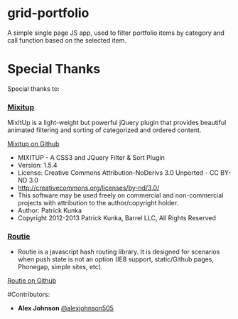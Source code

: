 grid-portfolio
==============
A simple single page JS app, used to filter portfolio items by category and call function based on the selected item.

# Special Thanks
Special thanks to:

### [Mixitup](http://mixitup.io/)

MixItUp is a light-weight but powerful jQuery plugin that provides beautiful animated filtering and sorting of categorized and ordered content.

[Mixitup on Github](https://github.com/barrel/mixitup)

* MIXITUP - A CSS3 and JQuery Filter & Sort Plugin
* Version: 1.5.4
* License: Creative Commons Attribution-NoDerivs 3.0 Unported - CC BY-ND 3.0
* http://creativecommons.org/licenses/by-nd/3.0/
* This software may be used freely on commercial and non-commercial projects with attribution to the author/copyright holder.
* Author: Patrick Kunka
* Copyright 2012-2013 Patrick Kunka, Barrel LLC, All Rights Reserved

### [Routie](http://projects.jga.me/routie/#toc0)

* Routie is a javascript hash routing library. It is designed for scenarios when push state is not an option (IE8 support, static/Github pages, Phonegap, simple sites, etc).

[Routie on Github](https://github.com/jgallen23/routie)

#Contributors:

* __Alex Johnson__ [@alexjohnson505](https://github.com/alexjohnson505)
